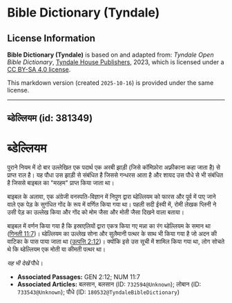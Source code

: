 # Bible Dictionary (Tyndale)

## License Information

**Bible Dictionary (Tyndale)** is based on and adapted from: _Tyndale Open Bible Dictionary_, [Tyndale House Publishers](https://tyndaleopenresources.com/), 2023, which is licensed under a [CC BY-SA 4.0 license](https://creativecommons.org/licenses/by-sa/4.0/legalcode.en).

This markdown version (created `2025-10-16`) is provided under the same license.



--------------------------------

## ब्डेल्लियम (id: 381349)

ब्डेल्लियम
==========

पुराने नियम में दो बार उल्लेखित एक पदार्थ एक अरबी झाड़ी (जिसे कॉमिफ़ोरा अफ़्रीकाना कहा जाता है) से प्राप्त राल है। यह पौधा उस झाड़ी से संबंधित है जिससे गन्धरस आता है और शायद उस पौधे से भी संबंधित है जिससे बाइबल का "मरहम" प्राप्त किया जाता था।

बाइबल के अलावा, एक अंग्रेजी वनस्‍पति\-विज्ञान में निपुण द्वारा ब्डेल्लियम को फारस और पूर्व में पाए जाने वाले एक पेड़ के सुगंधित गोंद के रूप में वर्णित किया गया था। पहली सदी ईस्वी में, रोमी लेखक प्लिनी ने उसी पेड़ का उल्लेख किया और गोंद को मोम जैसा और मोती जैसा दिखने वाला बताया।

बाइबल में वर्णन किया गया है कि इस्राएलियों द्वारा एकत्र किया गए मन्ना का रंग ब्डेल्लियम के समान था ([गिनती 11:7](https://ref.ly/Num11:7))। ब्डेल्लियम का उल्लेख सोना और सुलैमानी पत्थर के साथ भी किया गया है जो अदन की वाटिका के पास पाया जाता था ([उत्पत्ति 2:12](https://ref.ly/Gen2:12))। क्योंकि इसे उस सूची में शामिल किया गया था, लोग सोचते थे कि ब्डेल्लियम एक मोती या कीमती पत्थर था।

*यह भी देखें* पौधे।

* **Associated Passages:** GEN 2:12; NUM 11:7
* **Associated Articles:** बलसान, बलसान (ID: `732594@Unknown`); लोबान (ID: `733543@Unknown`); पौधे (ID: `180532@TyndaleBibleDictionary`)

